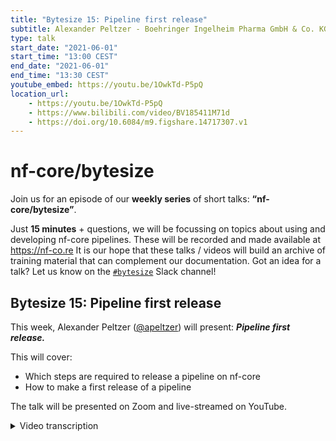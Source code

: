 ```yaml
---
title: "Bytesize 15: Pipeline first release"
subtitle: Alexander Peltzer - Boehringer Ingelheim Pharma GmbH & Co. KG, Germany
type: talk
start_date: "2021-06-01"
start_time: "13:00 CEST"
end_date: "2021-06-01"
end_time: "13:30 CEST"
youtube_embed: https://youtu.be/1OwkTd-P5pQ
location_url:
    - https://youtu.be/1OwkTd-P5pQ
    - https://www.bilibili.com/video/BV185411M71d
    - https://doi.org/10.6084/m9.figshare.14717307.v1
---
```


# nf-core/bytesize

Join us for an episode of our **weekly series** of short talks: **“nf-core/bytesize”**.

Just **15 minutes** + questions, we will be focussing on topics about using and developing nf-core pipelines.
These will be recorded and made available at <https://nf-co.re>
It is our hope that these talks / videos will build an archive of training material that can complement our documentation.
Got an idea for a talk? Let us know on the [`#bytesize`](https://nfcore.slack.com/channels/bytesize) Slack channel!

## Bytesize 15: Pipeline first release

This week, Alexander Peltzer ([@apeltzer](http://github.com/apeltzer/)) will present: _**Pipeline first release.**_

This will cover:

* Which steps are required to release a pipeline on nf-core
* How to make a first release of a pipeline

The talk will be presented on Zoom and live-streamed on YouTube.

<details markdown="1"><summary>Video transcription</summary>
**Note: The content has been edited to make it reader-friendly**

[0:31](https://youtu.be/1OwkTd-P5pQ?list=PL3xpfTVZLcNiSvvPWORbO32S1WDJqKp1e&t=31) Thank you for the introduction. I’ll be talking to you about pipeline first release, which will cover how one can release a pipeline that is built using `nf-core/tools`.

[1:06](https://youtu.be/1OwkTd-P5pQ?list=PL3xpfTVZLcNiSvvPWORbO32S1WDJqKp1e&t=66) So what you need to do is to first prepare the pipeline prior to its first release. This is different from a continuous release, which is what is done on existing pipelines that are being further developed. The first release of a pipeline that has never been released before is handled differently.

[1:37](https://youtu.be/1OwkTd-P5pQ?list=PL3xpfTVZLcNiSvvPWORbO32S1WDJqKp1e&t=97) So let’s jump in! We’ve covered certain prerequisites in previous `nf-core/bytesize` talks, and there are some useful links on the [slides](https://doi.org/10.6084/m9.figshare.14717307.v1). These range from how to sign up to become a member of the community (an obvious prerequisite for releasing a pipeline on nf-core) to how to create a pipeline from the nf-core tools template, add test data to the test data repository or the modules repository (test data for the DSL2 version pipelines), and add the pipeline to the nf-core organisation. So I’m now going to assume that you’re familiar with these steps, and are ready to release your pipeline.

[3:01](https://youtu.be/1OwkTd-P5pQ?list=PL3xpfTVZLcNiSvvPWORbO32S1WDJqKp1e&t=181) So the very first step is to check that your pipeline follows the guidelines. This includes it passing all the continuous integration tests (unsure of how to do this? Check [bytesize#7](https://nf-co.re/events/2021/bytesize-7-nf-core-ci-tests)). You can go to your pipeline page, check Github actions, see if all those tests have passed, and then strike that off your list. (Make sure to check and see if nf-core linting has issued warnings; linting errors can result in CI tests failing). One way to ensure that everything passes is to have the most up-to-date version of containers such as Conda. It’s also essential to make the `master` or `main` branch the default branch. A link to how you can do this is also on the [slides](https://doi.org/10.6084/m9.figshare.14717307.v1) accompanying this presentation.

[4:13](https://youtu.be/1OwkTd-P5pQ?list=PL3xpfTVZLcNiSvvPWORbO32S1WDJqKp1e&t=253) Now that that’s covered, let’s talk a little bit about nf-core/tools. There are tools within nf-core/tools that can help you prepare your pipeline for its very first release and subsequent releases. It is not very different from what you do if you have released a pipeline before. One thing you should do is to bump the version numbers on your `dev` branch, for example you can run `nf-core bump-versions 1.0.0`, for your very very first release. nf-core/tools will take care of bumping steps in your pipeline code. If you’re keen on learning how to do that, there’s also a [tutorial](https://nf-co.re/tools/#bumping-a-pipeline-version-number) that explains how nf-core bump versions work. The same applies to the `CHANGELOG.md`. Ideally, the `changelog` should list what you’ve been working on in your pipeline. For the first initial release, people tend to explain what the pipeline is capable of doing, describe the features present in version 1.0.0 etc. You can actually add all that to the `CHANGELOG.md` file. After this, you can open a `pull request`, from the `dev` branch to the `master` or main branch, and hope that it passes all the CI tests and criteria for the template requirements that we have for nf-core. Most pipelines in nf-core use [semantic versioning](https://semver.org), and a lot of the pipelines also use code names for pipeline releases - nf-core/eager for example uses the names of Swabian cities. You can also generate other code names, and this is entirely up to you whether you would like to use a code name for your pipeline at all. This link might be useful if you do: https://www.codenamegenerator.com/.

[6:37](https://youtu.be/1OwkTd-P5pQ?list=PL3xpfTVZLcNiSvvPWORbO32S1WDJqKp1e&t=397) So then you can start with the review phase or the so-called fake pull request, which is a thorough core pipeline review by members of the nf-core [core team](https://nf-co.re/about) or more experienced pipeline developers. They will go through all the code in the pipeline to ensure that it adheres to the community guidelines. What we do is to first open a fake `pull request`, and then do a review against the very first `commit` in your pipeline code. This ensures that what’s been changed in the entire pipeline code, documentation etc can be checked. This is a bit more thorough than a simple `pull request` that you would use when updating the pipeline from version 1.0 to version 1.1. Please ask for help here because making a fake `pull request` can be complex, and it’s only rarely done. Ask for help on Slack `#request-review`, `#new-pipelines` or just ping the nf-core core team. Anyone in the community can actually take a look as well, since this involves the whole community. People can have a look and add their ideas or if they spot errors or potential issues that can be dealt with prior to the first release. It’s also up to you to fix all the bugs in the pipeline. Once the core-review team is satisfied with the changes and considers the pipeline to be within the scope of the nf-core guidelines, we will close that `pull request`. It doesn’t need to be merged since it’s a fake one, Its purpose is to allow initial review of the core pipeline.

[8:54](https://youtu.be/1OwkTd-P5pQ?list=PL3xpfTVZLcNiSvvPWORbO32S1WDJqKp1e&t=533) Now after all that, you’re ready to make a release `pull request`! You should have had two reviews for your `dev` to `main` branch `pull request`, so you can actually merge that to the `master` branch, and after that it’s really up to you how you’d like to create your new release. There’s a really nice [guideline on how to do that on GitHub](https://docs.github.com/en/github/administering-a-repository/releasing-projects-on-github/managing-releases-in-a-repository) itself. It is essential that you use the same version as in the nf-core bump version. So if you bumped all the code versions to 1.0.0, then you should use 1.0.0 without a prefix such as ‘v’ for version, to avoid conflict issues with Docker images and Conda environments etc. It’s also a good idea to have a code name for the release description, and that is something you could copy from your CHANGELOG.

[10:20](https://youtu.be/1OwkTd-P5pQ?list=PL3xpfTVZLcNiSvvPWORbO32S1WDJqKp1e&t=620) After that you’ve made the very first release of your pipeline! Now, there are some additional optional steps. You could for instance ask someone from the core team to get you a document object identifier (DOI) that allows easy citation. This is something that a lot of pipelines currently have, the nf-core/atacseq pipeline has a DOI badge in the README. There is always a to-do in the main README of the pipeline that can be replaced with a DOI badge. This is something we need to set up for nf-core in general, so at the moment, you need to ask someone from the core team to help get you one from [Zenodo](https://zenodo.org/). You can just add that to the README and `commit` this (and only this!) to the `master` branch directly, or ask someone to do that for you. Remember that this is optional, but it’s still considered best practice.

[11:40](https://youtu.be/1OwkTd-P5pQ?list=PL3xpfTVZLcNiSvvPWORbO32S1WDJqKp1e&t=700) After first release, there’s a step that’s required to enable future development. So it’s a good idea after you’ve made your release on the `master` branch to do a bump version on your `dev` branch, for example `1.0.1dev`. Remember to use the suffix `dev`. You can also update the CHANGELOG file with a new section for `1.0.1dev`. If you are working on your code in your own fork in the main repository of nf-core, you need to open a `pull request` to `dev` in your pipeline from your fork with all the changes I just mentioned.

[12:27](https://youtu.be/1OwkTd-P5pQ?list=PL3xpfTVZLcNiSvvPWORbO32S1WDJqKp1e&t=747) There are a couple of extra things that you can follow up on. You likely want to do subsequent releases of your pipeline, and there’s a [tips and tricks section](https://nf-co.re/developers/adding_pipelines#subsequent-releases) on the nf-core website, that’s specifically targeted at this. There’s also an [extra guide](https://nf-co.re/developers/adding_pipelines#adding-new-pipeline-features-to-existing-pipelines) on adding features to existing pipelines.

[13:10](https://youtu.be/1OwkTd-P5pQ?list=PL3xpfTVZLcNiSvvPWORbO32S1WDJqKp1e&t=790) So most of what I’ve talked about is based on two how-to guidelines on the nf-core homepage (https://nf-co.re/developers/adding_pipelines#making-the-first-release and https://nf-co.re/developers/release_checklist), so do check those out.

</details>
